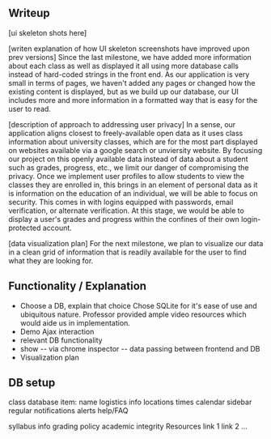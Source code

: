 
## Writeup

[ui skeleton shots here]

[writen explanation of how UI skeleton screenshots have improved upon prev versions]
Since the last milestone, we have added more information about each class as well as displayed it all using more database calls instead of hard-coded strings in the front end. As our application is very small in terms of pages, we haven't added any pages or changed how the existing content is displayed, but as we build up our database, our UI includes more and more information in a formatted way that is easy for the user to read.

[description of approach to addressing user privacy]
In a sense, our application aligns closest to freely-available open data as it uses class information about university classes, which are for the most part displayed on websites available via a google search or unviersity website. By focusing our project on this openly available data instead of data about a student such as grades, progress, etc., we limit our danger of compromising the privacy. Once we implement user profiles to allow students to view the classes they are enrolled in, this brings in an element of personal data as it is information on the education of an individual, we will be able to focus on security. This comes in with logins equipped with passwords, email verification, or alternate verification. At this stage, we would be able to display a user's grades and progress within the confines of their own login-protected account. 

[data visualization plan]
For the next milestone, we plan to visualize our data in a clean grid of information that is readily available for the user to find what they are looking for. 

## Functionality / Explanation

- Choose a DB, explain that choice
    Chose SQLite for it's ease of use and ubiquitous nature. Professor provided ample video resources which would aide us in implementation.
- Demo Ajax interaction
- relevant DB functionality
- show -- via chrome inspector -- data passing between frontend and DB
- Visualization plan

## DB setup


class database item:
  name
  logistics info
    locations
    times
  calendar
  sidebar
    regular notifications
    alerts
    help/FAQ

  syllabus info
    grading policy
    academic integrity 
    Resources 
      link 1
      link 2 
      ...
